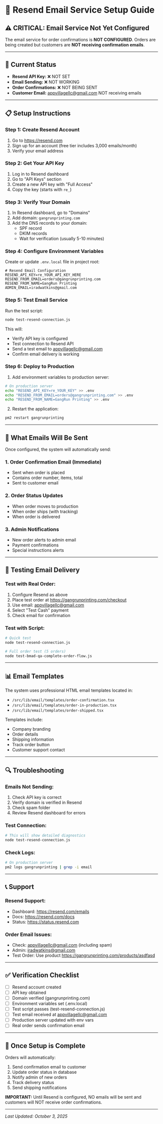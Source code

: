 # 📧 Resend Email Service Setup Guide

## ⚠️ CRITICAL: Email Service Not Yet Configured

The email service for order confirmations is **NOT CONFIGURED**. Orders are being created but customers are **NOT receiving confirmation emails**.

---

## 🚨 Current Status

- **Resend API Key:** ❌ NOT SET
- **Email Sending:** ❌ NOT WORKING
- **Order Confirmations:** ❌ NOT BEING SENT
- **Customer Email:** appvillagellc@gmail.com NOT receiving emails

---

## 📋 Setup Instructions

### Step 1: Create Resend Account

1. Go to https://resend.com
2. Sign up for an account (free tier includes 3,000 emails/month)
3. Verify your email address

### Step 2: Get Your API Key

1. Log in to Resend dashboard
2. Go to "API Keys" section
3. Create a new API key with "Full Access"
4. Copy the key (starts with `re_`)

### Step 3: Verify Your Domain

1. In Resend dashboard, go to "Domains"
2. Add domain: `gangrunprinting.com`
3. Add the DNS records to your domain:
   - SPF record
   - DKIM records
   - Wait for verification (usually 5-10 minutes)

### Step 4: Configure Environment Variables

Create or update `.env.local` file in project root:

```env
# Resend Email Configuration
RESEND_API_KEY=re_YOUR_API_KEY_HERE
RESEND_FROM_EMAIL=orders@gangrunprinting.com
RESEND_FROM_NAME=GangRun Printing
ADMIN_EMAIL=iradwatkins@gmail.com
```

### Step 5: Test Email Service

Run the test script:

```bash
node test-resend-connection.js
```

This will:

- Verify API key is configured
- Test connection to Resend API
- Send a test email to appvillagellc@gmail.com
- Confirm email delivery is working

### Step 6: Deploy to Production

1. Add environment variables to production server:

```bash
# On production server
echo "RESEND_API_KEY=re_YOUR_KEY" >> .env
echo "RESEND_FROM_EMAIL=orders@gangrunprinting.com" >> .env
echo "RESEND_FROM_NAME=GangRun Printing" >> .env
```

2. Restart the application:

```bash
pm2 restart gangrunprinting
```

---

## 📨 What Emails Will Be Sent

Once configured, the system will automatically send:

### 1. Order Confirmation Email (Immediate)

- Sent when order is placed
- Contains order number, items, total
- Sent to customer email

### 2. Order Status Updates

- When order moves to production
- When order ships (with tracking)
- When order is delivered

### 3. Admin Notifications

- New order alerts to admin email
- Payment confirmations
- Special instructions alerts

---

## 🧪 Testing Email Delivery

### Test with Real Order:

1. Configure Resend as above
2. Place test order at https://gangrunprinting.com/checkout
3. Use email: appvillagellc@gmail.com
4. Select "Test Cash" payment
5. Check email for confirmation

### Test with Script:

```bash
# Quick test
node test-resend-connection.js

# Full order test (5 orders)
node test-bmad-qa-complete-order-flow.js
```

---

## 📊 Email Templates

The system uses professional HTML email templates located in:

- `/src/lib/email/templates/order-confirmation.tsx`
- `/src/lib/email/templates/order-in-production.tsx`
- `/src/lib/email/templates/order-shipped.tsx`

Templates include:

- Company branding
- Order details
- Shipping information
- Track order button
- Customer support contact

---

## 🔍 Troubleshooting

### Emails Not Sending:

1. Check API key is correct
2. Verify domain is verified in Resend
3. Check spam folder
4. Review Resend dashboard for errors

### Test Connection:

```bash
# This will show detailed diagnostics
node test-resend-connection.js
```

### Check Logs:

```bash
# On production server
pm2 logs gangrunprinting | grep -i email
```

---

## 📞 Support

### Resend Support:

- Dashboard: https://resend.com/emails
- Docs: https://resend.com/docs
- Status: https://status.resend.com

### Order Email Issues:

- Check: appvillagellc@gmail.com (including spam)
- Admin: iradwatkins@gmail.com
- Test Order: Use product https://gangrunprinting.com/products/asdfasd

---

## ✅ Verification Checklist

- [ ] Resend account created
- [ ] API key obtained
- [ ] Domain verified (gangrunprinting.com)
- [ ] Environment variables set (.env.local)
- [ ] Test script passes (test-resend-connection.js)
- [ ] Test email received at appvillagellc@gmail.com
- [ ] Production server updated with env vars
- [ ] Real order sends confirmation email

---

## 🚀 Once Setup is Complete

Orders will automatically:

1. Send confirmation email to customer
2. Update order status in database
3. Notify admin of new orders
4. Track delivery status
5. Send shipping notifications

**IMPORTANT:** Until Resend is configured, NO emails will be sent and customers will NOT receive order confirmations.

---

_Last Updated: October 3, 2025_
